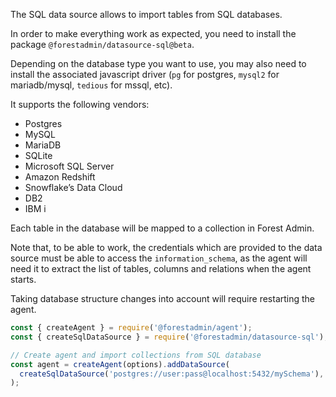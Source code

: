 The SQL data source allows to import tables from SQL databases.

In order to make everything work as expected, you need to install the package `@forestadmin/datasource-sql@beta`.

Depending on the database type you want to use, you may also need to install the associated javascript driver (`pg` for postgres, `mysql2` for mariadb/mysql, `tedious` for mssql, etc).

It supports the following vendors:

- Postgres
- MySQL
- MariaDB
- SQLite
- Microsoft SQL Server
- Amazon Redshift
- Snowflake’s Data Cloud
- DB2
- IBM i

Each table in the database will be mapped to a collection in Forest Admin.

Note that, to be able to work, the credentials which are provided to the data source must be able to access the `information_schema`, as the agent will need it to extract the list of tables, columns and relations when the agent starts.

Taking database structure changes into account will require restarting the agent.

```javascript
const { createAgent } = require('@forestadmin/agent');
const { createSqlDataSource } = require('@forestadmin/datasource-sql');

// Create agent and import collections from SQL database
const agent = createAgent(options).addDataSource(
  createSqlDataSource('postgres://user:pass@localhost:5432/mySchema'),
);
```
